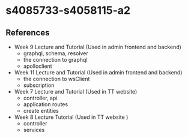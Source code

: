 # s4085733-s4058115-a2
## References
- Week 9 Lecture and Tutorial (Used in admin frontend and backend)
    - graphql, schema, resolver
    - the connection to graphql
    - apolloclient
- Week 11 Lecture and Tutorial (Used in admin frontend and backend)
    - the connection to wsClient
    - subscription
- Week 7 Lecture and Tutorial (Used in TT website)
    - controller, api
    - application routes
    - create entities
- Week 8 Lecture Tutorial (Used in TT website )
    -  controller
    -  services

